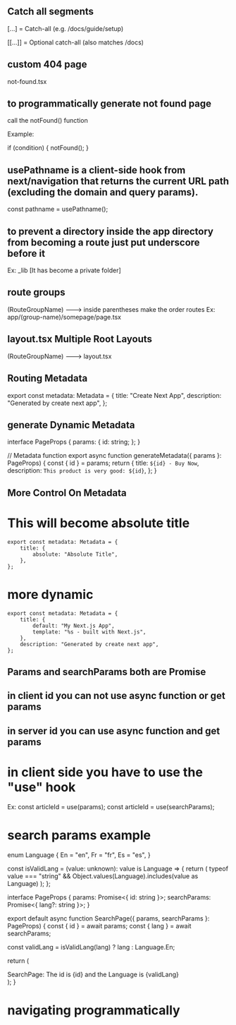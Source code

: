 ## Catch all segments

[...] = Catch-all (e.g. /docs/guide/setup)

[[...]] = Optional catch-all (also matches /docs)



## custom 404 page

not-found.tsx



## to programmatically generate not found page

call the notFound() function

Example:

if (condition) {
    notFound();
}



## usePathname is a client-side hook from next/navigation that returns the current URL path (excluding the domain and query params).

const pathname = usePathname();



## to prevent a directory inside the app directory from becoming a route just put underscore before it

Ex: \_lib [It has become a private folder]



## route groups

(RouteGroupName) ---> inside parentheses make the order routes
Ex: app/(group-name)/somepage/page.tsx



## layout.tsx Multiple Root Layouts

(RouteGroupName) ---> layout.tsx



## Routing Metadata

export const metadata: Metadata = {
    title: "Create Next App",
    description: "Generated by create next app",
};

## generate Dynamic Metadata

interface PageProps {
  params: {
    id: string;
  };
}

// Metadata function
export async function generateMetadata({ params }: PageProps) {
  const { id } = params;
  return {
    title: `${id} - Buy Now`,
    description: `This product is very good: ${id}`,
  };
}



## More Control On Metadata
# This will become absolute title 
    export const metadata: Metadata = {
        title: {
            absolute: "Absolute Title",
        },
    };

# more dynamic
    export const metadata: Metadata = {
        title: {
            default: "My Next.js App",
            template: "%s - built with Next.js",
        },
        description: "Generated by create next app",
    };





## Params and searchParams both are Promise
## in client id you can not use async function or get params
## in server id you can use async function and get params
# in client side you have to use the "use" hook 
Ex: const articleId = use(params);
const articleId = use(searchParams);


# search params example 

enum Language {
  En = "en",
  Fr = "fr",
  Es = "es",
}

const isValidLang = (value: unknown): value is Language => {
  return (
    typeof value === "string" &&
    Object.values(Language).includes(value as Language)
  );
};

interface PageProps {
  params: Promise<{ id: string }>;
  searchParams: Promise<{ lang?: string }>;
}

export default async function SearchPage({ params, searchParams }: PageProps) {
  const { id } = await params;
  const { lang } = await searchParams;

  const validLang = isValidLang(lang) ? lang : Language.En;

  return (
    <div>
      SearchPage: The id is {id} and the Language is {validLang}
    </div>
  );
}

# navigating programmatically 
